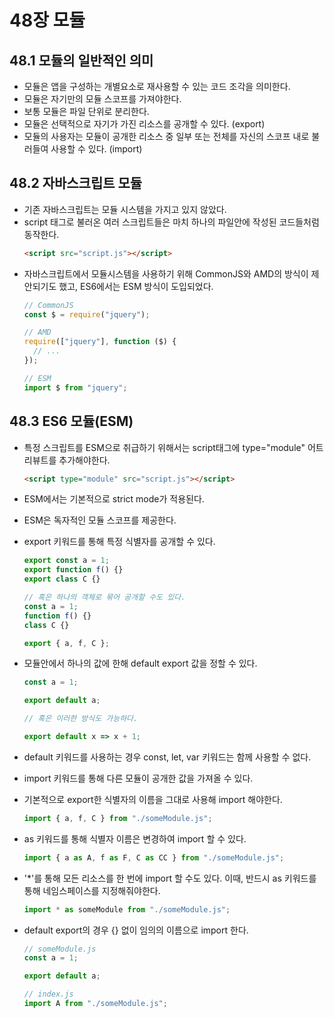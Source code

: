 # 48장 모듈

## 48.1 모듈의 일반적인 의미

- 모듈은 앱을 구성하는 개별요소로 재사용할 수 있는 코드 조각을 의미한다.
- 모듈은 자기만의 모듈 스코프를 가져야한다.
- 보통 모듈은 파일 단위로 분리한다.
- 모듈은 선택적으로 자기가 가진 리소스를 공개할 수 있다. (export)
- 모듈의 사용자는 모듈이 공개한 리소스 중 일부 또는 전체를 자신의 스코프 내로 불러들여 사용할 수 있다. (import)

## 48.2 자바스크립트 모듈

- 기존 자바스크립트는 모듈 시스템을 가지고 있지 않았다.
- script 태그로 불러온 여러 스크립트들은 마치 하나의 파일안에 작성된 코드들처럼 동작한다.
  ```html
  <script src="script.js"></script>
  ```
- 자바스크립트에서 모듈시스템을 사용하기 위해 CommonJS와 AMD의 방식이 제안되기도 했고, ES6에서는 ESM 방식이 도입되었다.
  ```js
  // CommonJS
  const $ = require("jquery");
  ```
  ```js
  // AMD
  require(["jquery"], function ($) {
    // ...
  });
  ```
  ```js
  // ESM
  import $ from "jquery";
  ```

## 48.3 ES6 모듈(ESM)

- 특정 스크립트를 ESM으로 취급하기 위해서는 script태그에 type="module" 어트리뷰트를 추가해야한다.
  ```html
  <script type="module" src="script.js"></script>
  ```
- ESM에서는 기본적으로 strict mode가 적용된다.
- ESM은 독자적인 모듈 스코프를 제공한다.
- export 키워드를 통해 특정 식별자를 공개할 수 있다.

  ```js
  export const a = 1;
  export function f() {}
  export class C {}

  // 혹은 하나의 객체로 묶어 공개할 수도 있다.
  const a = 1;
  function f() {}
  class C {}

  export { a, f, C };
  ```

- 모듈안에서 하나의 값에 한해 default export 값을 정할 수 있다.

  ```js
  const a = 1;

  export default a;

  // 혹은 이러한 방식도 가능하다.

  export default x => x + 1;
  ```

- default 키워드를 사용하는 경우 const, let, var 키워드는 함께 사용할 수 없다.
- import 키워드를 통해 다른 모듈이 공개한 값을 가져올 수 있다.
- 기본적으로 export한 식별자의 이름을 그대로 사용해 import 해야한다.
  ```js
  import { a, f, C } from "./someModule.js";
  ```
- as 키워드를 통해 식별자 이름은 변경하여 import 할 수 있다.
  ```js
  import { a as A, f as F, C as CC } from "./someModule.js";
  ```
- '\*'를 통해 모든 리소스를 한 번에 import 할 수도 있다. 이때, 반드시 as 키워드를 통해 네임스페이스를 지정해줘야한다.
  ```js
  import * as someModule from "./someModule.js";
  ```
- default export의 경우 {} 없이 임의의 이름으로 import 한다.

  ```js
  // someModule.js
  const a = 1;

  export default a;

  // index.js
  import A from "./someModule.js";
  ```
